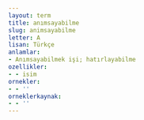 ```yaml
---
layout: term
title: anımsayabilme
slug: animsayabilme
letter: A
lisan: Türkçe
anlamlar:
- Anımsayabilmek işi; hatırlayabilme
ozellikler:
- - isim
ornekler:
- - ''
orneklerkaynak:
- - ''
---
```

